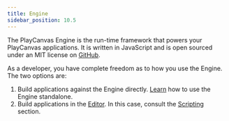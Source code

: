 ```yaml
---
title: Engine
sidebar_position: 10.5
---
```


The PlayCanvas Engine is the run-time framework that powers your PlayCanvas applications. It is written in JavaScript and is open sourced under an MIT license on [GitHub](https://github.com/playcanvas/engine).

As a developer, you have complete freedom as to how you use the Engine. The two options are:

1. Build applications against the Engine directly. [Learn](standalone.md) how to use the Engine standalone.
2. Build applications in the [Editor](../editor/index.md). In this case, consult the [Scripting](../scripting/index.md) section.